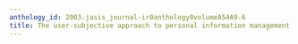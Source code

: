 ```yaml
---
anthology_id: 2003.jasis_journal-ir0anthology0volumeA54A9.6
title: The user-subjective approach to personal information management systems
---
```

